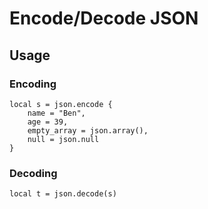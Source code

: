 # Encode/Decode JSON


## Usage

### Encoding

```
local s = json.encode {
	name = "Ben",
	age = 39,
	empty_array = json.array(),
	null = json.null
}
```

### Decoding

```
local t = json.decode(s)
```